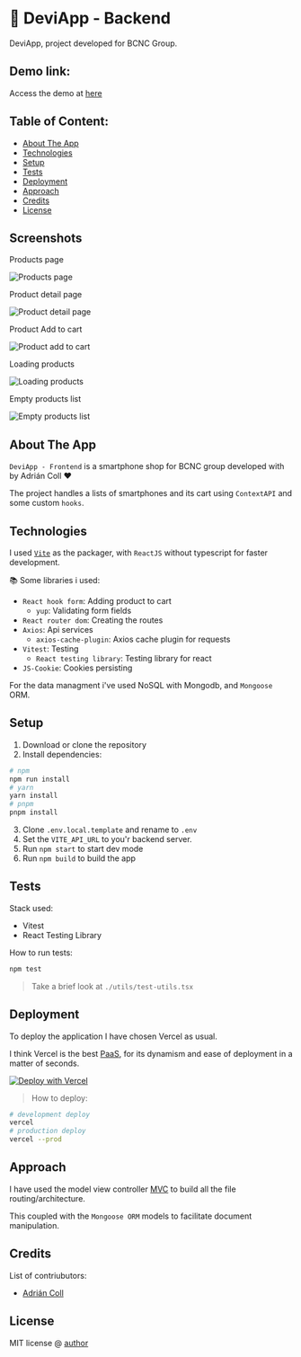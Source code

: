 # 🚀 DeviApp - Backend

DeviApp, project developed for BCNC Group.

## Demo link:

Access the demo at [here](https://inditex-frontend.vercel.app/)

## Table of Content:

- [About The App](#about-the-app)
- [Technologies](#technologies)
- [Setup](#setup)
- [Tests](#tests)
- [Deployment](#deployment)
- [Approach](#approach)
- [Credits](#credits)
- [License](#license)

## Screenshots

Products page

![Products page](https://i.imgur.com/EEcUJkj.png)

Product detail page

![Product detail page](https://i.imgur.com/ibQt02c.png)

Product Add to cart

![Product add to cart](https://i.imgur.com/7ZOyvb1.png)

Loading products

![Loading products](https://i.imgur.com/Gfn8fB6.png)

Empty products list

![Empty products list](https://i.imgur.com/ur6zZ5D.png)

## About The App

`DeviApp - Frontend` is a smartphone shop for BCNC group developed with by Adrián Coll ❤️

The project handles a lists of smartphones and its cart using `ContextAPI` and some custom `hooks`.

## Technologies

I used [`Vite`]('vitejs.dev') as the packager, with `ReactJS` without typescript for faster development.

📚 Some libraries i used:

- `React hook form`: Adding product to cart
  - `yup`: Validating form fields
- `React router dom`: Creating the routes
- `Axios`: Api services
  - `axios-cache-plugin`: Axios cache plugin for requests
- `Vitest`: Testing
  - `React testing library`: Testing library for react
- `JS-Cookie`: Cookies persisting

For the data managment i've used NoSQL with Mongodb, and `Mongoose` ORM.

## Setup

1. Download or clone the repository
2. Install dependencies:

```bash
# npm
npm run install
# yarn
yarn install
# pnpm
pnpm install
```

3. Clone `.env.local.template` and rename to `.env`
4. Set the `VITE_API_URL` to you'r backend server.
5. Run `npm start` to start dev mode
6. Run `npm build` to build the app

## Tests

Stack used:

- Vitest
- React Testing Library

How to run tests:

```bash
npm test
```

> Take a brief look at `./utils/test-utils.tsx`

## Deployment

To deploy the application I have chosen Vercel as usual.

I think Vercel is the best [PaaS](https://en.wikipedia.org/wiki/Platform_as_a_service), for its dynamism and ease of deployment in a matter of seconds.

[![Deploy with Vercel](https://vercel.com/button)](https://vercel.com/new/clone?repository-url=https%3A%2F%2Fgithub.com%2Fadriancoll%2Finditex-front&env=VITE_API_URL)

> How to deploy:

```bash
# development deploy
vercel
# production deploy
vercel --prod
```

## Approach

I have used the model view controller [MVC](`https://www.tutorialspoint.com/mvc_framework/mvc_framework_introduction.html`) to build all the file routing/architecture.

This coupled with the `Mongoose ORM` models to facilitate document manipulation.

## Credits

List of contriubutors:

- [Adrián Coll](adriancoll.dev)

## License

MIT license @ [author](author.com)
